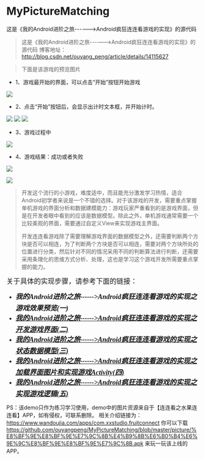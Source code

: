 # MyPictureMatching
这是《我的Android进阶之旅------>Android疯狂连连看游戏的实现》的源代码    



>这是《我的Android进阶之旅------>Android疯狂连连看游戏的实现》的源代码
>博客地址：http://blog.csdn.net/ouyang_peng/article/details/14115627

>下面是该游戏的预览图片

- 1、游戏最开始的界面，可以点击“开始”按钮开始游戏

![](https://github.com/ouyangpeng/MyPictureMatching/blob/master/picture/a7.jpg)

- 2、点击“开始”按钮后，会显示出计时文本框，并开始计时。

![](https://github.com/ouyangpeng/MyPictureMatching/blob/master/picture/a1.jpg)
![](https://github.com/ouyangpeng/MyPictureMatching/blob/master/picture/a3.jpg)
![](https://github.com/ouyangpeng/MyPictureMatching/blob/master/picture/a4.jpg)

- 3、游戏过程中

![](https://github.com/ouyangpeng/MyPictureMatching/blob/master/picture/a2.jpg)


- 4、游戏结果：成功或者失败

![](https://github.com/ouyangpeng/MyPictureMatching/blob/master/picture/a5.jpg)

![](https://github.com/ouyangpeng/MyPictureMatching/blob/master/picture/a6.jpg)


>开发这个流行的小游戏，难度适中，而且能充分激发学习热情，适合Android初学者来说是一个不错的选择。对于该游戏的开发，需要重点掌握单机游戏的界面分析和数据建模能力：游戏玩家严重看到的是游戏界面，但是在开发者眼中看到的应该是数据模型。除此之外，单机游戏通常需要一个比较美观的界面，需要通过自定义View来实现游戏主界面。
>
>开发连连看游戏除了需要理解游戏界面的数据模型之外，还需要判断两个方块是否可以相连，为了判断两个方块是否可以相连，需要对两个方块所处的位置进行分类，然后针对不同的情况采用不同的判断算法进行判断，还需要采用条理化的思维方式分析、处理，这也是学习这个游戏开发所需要重点掌握的能力。
     
<p style="text-align:left"><span style="font-size:18px"><span style="white-space:pre"></span>关于具体的实现步骤，请参考下面的链接：</span></p>
<ul>
<li><span style="font-size:18px; color:#cc0000"><em><strong><a target="_blank" target="_blank" href="http://blog.csdn.net/ouyang_peng/article/details/14115627" style="text-decoration:none; font-family:'Microsoft YaHei'; line-height:30px">我的Android进阶之旅------&gt;Android疯狂连连看游戏的实现之游戏效果预览(一)</a><br>
</strong></em></span></li><li><span style="font-size:18px; color:#cc0000"><em><strong><a target="_blank" target="_blank" href="http://blog.csdn.net/ouyang_peng/article/details/14116701" style="font-family:'Microsoft YaHei'; line-height:30px">我的Android进阶之旅------&gt;Android疯狂连连看游戏的实现之开发游戏界面(二)</a><br>
</strong></em></span></li><li><span style="font-size:18px; color:#cc0000"><em><strong><a target="_blank" target="_blank" href="http://blog.csdn.net/ouyang_peng/article/details/14117487" style="font-family:'Microsoft YaHei'; line-height:30px">我的Android进阶之旅------&gt;Android疯狂连连看游戏的实现之状态数据模型(三)</a></strong></em></span></li><li><span style="font-size:18px; color:#cc0000"><em><strong><span style="font-family:'Microsoft YaHei'; line-height:30px"><a target="_blank" target="_blank" href="http://blog.csdn.net/ouyang_peng/article/details/14118001" style="font-family:'Microsoft YaHei'; line-height:30px">我的Android进阶之旅------&gt;Android疯狂连连看游戏的实现之加载界面图片和实现游戏Activity(四)</a></span></strong></em></span></li><li><span style="font-size:18px; color:#cc0000"><em><strong><span style="font-family:'Microsoft YaHei'; line-height:30px"><a target="_blank" target="_blank" href="http://blog.csdn.net/ouyang_peng/article/details/14118213" style="font-family:'Microsoft YaHei'; line-height:30px">我的Android进阶之旅------&gt;Android疯狂连连看游戏的实现之实现游戏逻辑(五)</a></span></strong></em></span></li></ul>



PS：该demo只作为练习学习使用，demo中的图片资源来自于【连连看之水果连连看】APP，如有侵权，可联系删除。
相关介绍链接为：https://www.wandoujia.com/apps/com.xxstudio.fruitconnect
你可以下载 https://github.com/ouyangpeng/MyPictureMatching/blob/master/picture/%E8%BF%9E%E8%BF%9E%E7%9C%8B%E4%B9%8B%E6%B0%B4%E6%9E%9C%E8%BF%9E%E8%BF%9E%E7%9C%8B.apk  来玩一玩该上线的APP。



